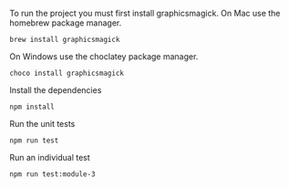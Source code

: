 To run the project you must first install graphicsmagick.
On Mac use the homebrew package manager.
```
brew install graphicsmagick
```
On Windows use the choclatey package manager.
```
choco install graphicsmagick
```
Install the dependencies
```
npm install
```
Run the unit tests
```
npm run test
```
Run an individual test
```
npm run test:module-3
```

